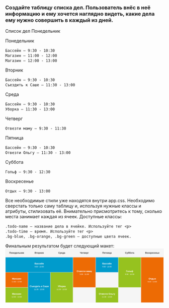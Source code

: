 ### Создайте таблицу списка дел. Пользователь внёс в неё информацию и ему хочется наглядно видеть, какие дела ему нужно совершить в каждый из дней.

Список дел
 Понедельник

 Понедельник

    Бассейн — 9:30 - 10:30
    Магазин — 11:00 - 12:00
    Магазин — 12:00 - 13:00

Вторник

    Бассейн — 9:30 - 10:30
    Съездить к Саше — 11:30 - 13:00

Среда

    Бассейн — 9:30 - 10:30
    Уборка — 11:30 - 13:00

Четверг

    Отвезти маму — 9:30 - 11:30

Пятница

    Бассейн — 9:30 - 10:30
    Отвезти Ольгу — 11:30 - 13:00

Суббота

    Гольф — 9:30 - 12:30

Воскресенье

    Отдых — 9:30 - 13:00

Все необходимые стили уже находятся внутри app.css. Необходимо сверстать только саму таблицу и, используя нужные классы и атрибуты, стилизовать её. Внимательно присмотритесь к тому, сколько места занимает каждая из ячеек.
Доступные классы:

    .todo-name — название дела в ячейке. Используйте тег <p>
    .todo-time — время. Используйте тег <p>
    .bg-blue, .bg-orange, .bg-green — доступные цвета ячеек.

Финальным результатом будет следующий макет:
<img src='./__tests__/__image_snapshots__/index-test-js-to-do-table-template-with-a-viewport-of-1280-px-1-snap.png'>